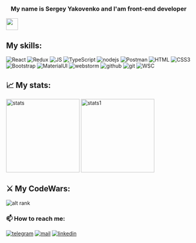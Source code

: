 <h3 align="center">My name is Sergey Yakovenko and I'am front-end developer</h3>
<img src="https://github.com/blackcater/blackcater/raw/main/images/Hi.gif" height="32"/></h1>

##  My skills:

<div align="left">
 <img alt="React" src="https://img.shields.io/badge/react-%2320232a.svg?style=for-the-badge&logo=react&logoColor=%2361DAFB"> 
 <img alt="Redux" src="https://img.shields.io/badge/Redux-593D88?style=for-the-badge&logo=redux&logoColor=white">
<img alt="JS" src="https://img.shields.io/badge/JavaScript-F7DF1E?style=for-the-badge&logo=javascript&logoColor=black">
<img alt="TypeScript" src="https://img.shields.io/badge/TypeScript-007ACC?style=for-the-badge&logo=typescript&logoColor=white"> 
<img alt="nodejs" src="https://img.shields.io/badge/node.js-6DA55F?style=for-the-badge&logo=node.js&logoColor=white"/>
 <img alt="Postman" src="https://img.shields.io/badge/Postman-FF6C37?style=for-the-badge&logo=postman&logoColor=white"/>
<img src="https://img.shields.io/badge/HTML5-E34F26?style=for-the-badge&logo=html5&logoColor=white" alt="HTML">
<img alt="CSS3" src="https://img.shields.io/badge/CSS3-1572B6?style=for-the-badge&logo=css3&logoColor=white">
<img alt="Bootstrap" src="https://img.shields.io/badge/Bootstrap-563D7C?style=for-the-badge&logo=bootstrap&logoColor=white"> 
 <img alt="MaterialUI" src="https://img.shields.io/badge/MUI-%230081CB.svg?style=for-the-badge&logo=mui&logoColor=white">
<!-- <img alt="TailwindCSS" src="https://img.shields.io/badge/tailwindcss-%2338B2AC.svg?style=for-the-badge&logo=tailwind-css&logoColor=white"> -->
<img alt="webstorm" src="https://img.shields.io/badge/webstorm-143?style=for-the-badge&logo=webstorm&logoColor=white&color=black">
<img alt="github" src="https://img.shields.io/badge/github-%23121011.svg?style=for-the-badge&logo=github&logoColor=white">
<img alt="git" src="https://img.shields.io/badge/git-%23F05033.svg?style=for-the-badge&logo=git&logoColor=white">
<img alt="WSC" src="https://img.shields.io/badge/Visual%20Studio%20Code-0078d7.svg?style=for-the-badge&logo=visual-studio-code&logoColor=white"/>
</div>

## 📈 My stats: ##

<img style="height: 200px" alt="stats" src="https://github-readme-stats.vercel.app/api?username=Srh-Yakovenko-ua&show_icons=true&theme=dracula"/> 
<img style="height: 200px" alt="stats1" src="https://github-readme-stats.vercel.app/api/top-langs/?username=Srh-Yakovenko-ua&layout=compact&theme=dracula"/>

## ⚔️ My CodeWars: ## 

![alt rank](https://www.codewars.com/users/Srh-Yakovenko-ua/badges/large)

### 📫 How to reach me: ###

[<img src="https://img.shields.io/badge/Telegram-2CA5E0?style=for-the-badge&logo=telegram&logoColor=white" alt='telegram'/>](https://t.me/tellurian_srh)
[<img src='https://img.shields.io/badge/Gmail-D14836?style=for-the-badge&logo=gmail&logoColor=white' alt='mail'/>](mailto:yakovenko.sergey.work@gmail.com)
[<img alt="linkedin" src="https://img.shields.io/badge/LinkedIn-0077B5?style=for-the-badge&logo=linkedin&logoColor=white" />](https://www.linkedin.com/in/serhii-yakovenko/)
<!-- [<img alt="inst" src="https://img.shields.io/badge/Instagram-E4405F?style=for-the-badge&logo=instagram&logoColor=white" />](https://www.instagram.com/eugenepash/) -->
<!-- [<img alt="linkedin" src="https://img.shields.io/badge/LinkedIn-0077B5?style=for-the-badge&logo=linkedin&logoColor=white" />](https://www.linkedin.com/in/eugene-pashkevich-9582b122a) -->
